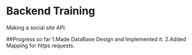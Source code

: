 # Backend Training
Making a social site API.

##Progress so far
1.Made DataBase Design and Implemented it.
2.Added Mapping for https requests.
